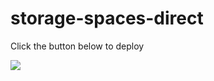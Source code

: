 # storage-spaces-direct

Click the button below to deploy

<a href="https://portal.azure.com/#create/Microsoft.Template/uri/https%3A%2F%2Fraw.githubusercontent.com%2Fcarstenplemm%2Fstorage-spaces-direct%2Fmaster%2Fazuredeploy.json" target="_blank">
    <img src="http://azuredeploy.net/deploybutton.png"/>
</a>
